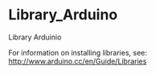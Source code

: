 # Library_Arduino
Library Arduinio

For information on installing libraries, see: http://www.arduino.cc/en/Guide/Libraries
